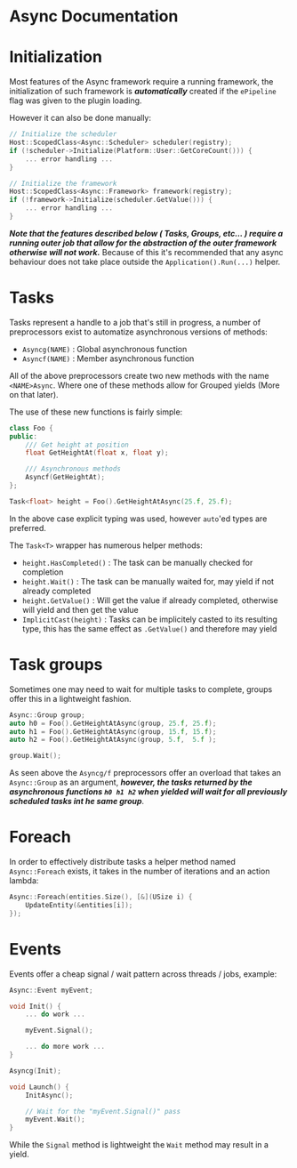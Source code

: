 # Async Documentation

# Initialization

Most features of the Async framework require a running framework, the initialization of such
framework is ***automatically*** created if the `ePipeline` flag was given to the plugin loading.

However it can also be done manually:

```cpp
// Initialize the scheduler
Host::ScopedClass<Async::Scheduler> scheduler(registry);
if (!scheduler->Initialize(Platform::User::GetCoreCount())) {
    ... error handling ...
}

// Initialize the framework
Host::ScopedClass<Async::Framework> framework(registry);
if (!framework->Initialize(scheduler.GetValue())) {
    ... error handling ...
}
```

***Note that the features described below ( Tasks, Groups, etc... ) require a running outer job
that allow for the abstraction of the outer framework otherwise will not work.*** Because of this it's
recommended that any async behaviour does not take place outside the `Application().Run(...)` helper.

# Tasks

Tasks represent a handle to a job that's still in progress, a number of preprocessors exist
to automatize asynchronous versions of methods:

- `Asyncg(NAME)` : Global asynchronous function
- `Asyncf(NAME)` : Member asynchronous function

All of the above preprocessors create two new methods with the name `<NAME>Async`. Where one
of these methods allow for Grouped yields (More on that later).

The use of these new functions is fairly simple:

```cpp
class Foo {
public:
    /// Get height at position
    float GetHeightAt(float x, float y);

    /// Asynchronous methods
    Asyncf(GetHeightAt);
};
```

```cpp
Task<float> height = Foo().GetHeightAtAsync(25.f, 25.f);
```

In the above case explicit typing was used, however `auto`'ed types are preferred.

The `Task<T>` wrapper has numerous helper methods:

- `height.HasCompleted()` : The task can be manually checked for completion
- `height.Wait()` : The task can be manually waited for, may yield if not already completed
- `height.GetValue()` : Will get the value if already completed, otherwise will yield and then get the value
- `ImplicitCast(height)` : Tasks can be implicitely casted to its resulting type, this has the same effect as `.GetValue()` and therefore may yield

# Task groups

Sometimes one may need to wait for multiple tasks to complete, groups offer this in a lightweight fashion.

```cpp
Async::Group group;
auto h0 = Foo().GetHeightAtAsync(group, 25.f, 25.f);
auto h1 = Foo().GetHeightAtAsync(group, 15.f, 15.f);
auto h2 = Foo().GetHeightAtAsync(group, 5.f,  5.f );

group.Wait();
```

As seen above the `Asyncg/f` preprocessors offer an overload that takes an `Async::Group` as an
argument, ***however, the tasks returned by the asynchronous functions `h0 h1 h2` when yielded will wait for all previously scheduled tasks int he same group***.

# Foreach

In order to effectively distribute tasks a helper method named `Async::Foreach` exists, it takes in the
number of iterations and an action lambda:

```cpp
Async::Foreach(entities.Size(), [&](USize i) {
    UpdateEntity(&entities[i]);
});
```

# Events

Events offer a cheap signal / wait pattern across threads / jobs, example:

```cpp
Async::Event myEvent;

void Init() {
    ... do work ...

    myEvent.Signal();

    ... do more work ...
}

Asyncg(Init);

void Launch() {
    InitAsync();

    // Wait for the "myEvent.Signal()" pass
    myEvent.Wait();
}
```

While the `Signal` method is lightweight the `Wait` method may result in a yield.

